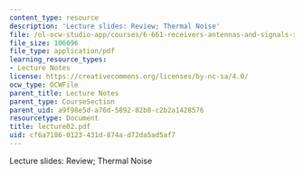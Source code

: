 ```yaml
---
content_type: resource
description: 'Lecture slides: Review; Thermal Noise'
file: /ol-ocw-studio-app/courses/6-661-receivers-antennas-and-signals-spring-2003/cf6a71860123431d874ad72da5ad5af7_lecture02.pdf
file_size: 106096
file_type: application/pdf
learning_resource_types:
- Lecture Notes
license: https://creativecommons.org/licenses/by-nc-sa/4.0/
ocw_type: OCWFile
parent_title: Lecture Notes
parent_type: CourseSection
parent_uid: a9f98e5d-a76d-5892-82b8-c2b2a1428576
resourcetype: Document
title: lecture02.pdf
uid: cf6a7186-0123-431d-874a-d72da5ad5af7
---
```

Lecture slides: Review; Thermal Noise